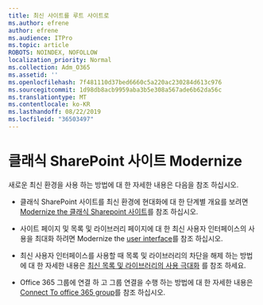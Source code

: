 ```yaml
---
title: 최신 사이트를 루트 사이트로
ms.author: efrene
author: efrene
ms.audience: ITPro
ms.topic: article
ROBOTS: NOINDEX, NOFOLLOW
localization_priority: Normal
ms.collection: Adm_O365
ms.assetid: ''
ms.openlocfilehash: 7f481110d37bed6660c5a220ac230284d613c976
ms.sourcegitcommit: 1d98db8acb9959aba3b5e308a567ade6b62da56c
ms.translationtype: MT
ms.contentlocale: ko-KR
ms.lasthandoff: 08/22/2019
ms.locfileid: "36503497"
---
```

# <a name="modernize-your-classic-sharepoint-site"></a>클래식 SharePoint 사이트 Modernize

새로운 최신 환경을 사용 하는 방법에 대 한 자세한 내용은 다음을 참조 하십시오.

- 클래식 SharePoint 사이트를 최신 환경에 현대화에 대 한 단계별 개요를 보려면 [Modernize the 클래식 Sharepoint 사이트](https://docs.microsoft.com/sharepoint/dev/transform/modernize-classic-sites)를 참조 하십시오.

- 사이트 페이지 및 목록 및 라이브러리 페이지에 대 한 최신 사용자 인터페이스의 사용을 최대화 하려면 Modernize the [user interface](https://docs.microsoft.com/sharepoint/dev/transform/modernize-userinterface)를 참조 하십시오. 

- 최신 사용자 인터페이스를 사용할 때 목록 및 라이브러리의 차단을 해제 하는 방법에 대 한 자세한 내용은 [최신 목록 및 라이브러리의 사용 극대화](https://docs.microsoft.com/sharepoint/dev/transform/modernize-userinterface-lists-and-libraries) 를 참조 하세요.

- Office 365 그룹에 연결 하 고 그룹 연결을 수행 하는 방법에 대 한 자세한 내용은 [Connect To office 365 group](https://docs.microsoft.com/sharepoint/dev/transform/modernize-connect-to-office365-group)를 참조 하십시오.
